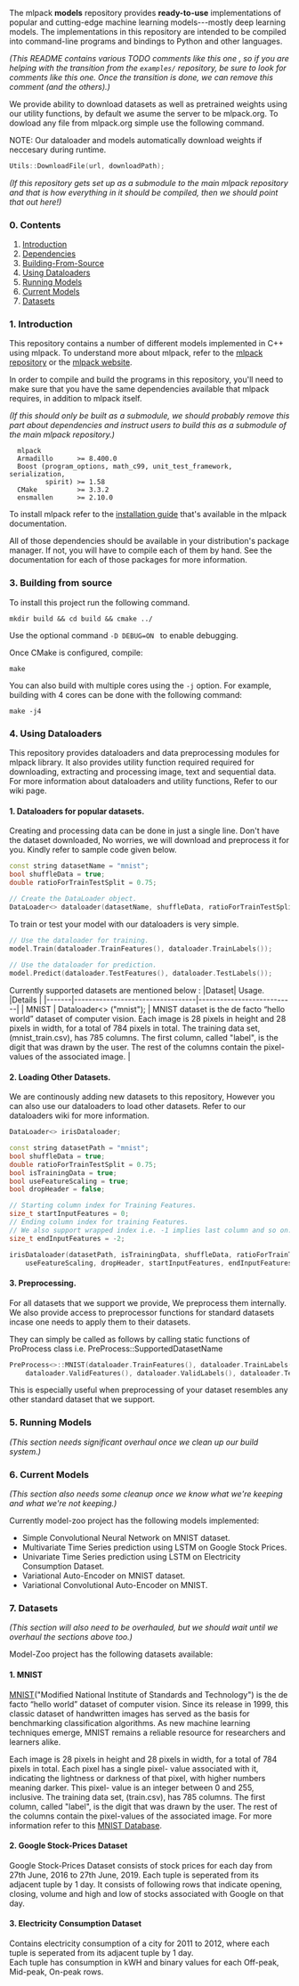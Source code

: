 The mlpack **models** repository provides **ready-to-use** implementations of popular
and cutting-edge machine learning models---mostly deep learning models.  The
implementations in this repository are intended to be compiled into command-line
programs and bindings to Python and other languages.

_(This README contains various TODO comments like this one , so if you are
helping with the transition from the `examples/` repository, be sure to look for
comments like this one.  Once the transition is done, we can remove this
comment (and the others).)_

We provide ability to download datasets as well as pretrained weights using our
utility functions, by default we asume the server to be mlpack.org.
To dowload any file from mlpack.org simple use the following command.

NOTE: Our dataloader and models automatically download weights if neccesary during
runtime.

```cpp
Utils::DownloadFile(url, downloadPath);
```

_(If this repository gets set up as a submodule to the main mlpack repository
and that is how everything in it should be compiled, then we should point that
out here!)_

### 0. Contents

  1. [Introduction](#1-introduction)
  2. [Dependencies](#2-dependencies)
  3. [Building-From-Source](#3-building-from-source)
  4. [Using Dataloaders](#4-using-dataloaders)
  5. [Running Models](#5-running-models)
  6. [Current Models](#6-current-models)
  7. [Datasets](#7-datasets)

###  1. Introduction

This repository contains a number of different models implemented in C++ using
mlpack. To understand more about mlpack, refer to the [mlpack
repository](https://github.com/mlpack/mlpack/) or the [mlpack
website](https://www.mlpack.org/).

In order to compile and build the programs in this repository, you'll need to
make sure that you have the same dependencies available that mlpack requires, in
addition to mlpack itself.

_(If this should only be built as a submodule, we should probably remove this
part about dependencies and instruct users to build this as a submodule of the
main mlpack repository.)_

      mlpack
      Armadillo      >= 8.400.0
      Boost (program_options, math_c99, unit_test_framework, serialization,
             spirit) >= 1.58
      CMake          >= 3.3.2
      ensmallen      >= 2.10.0

To install mlpack refer to the [installation
guide](https://www.mlpack.org/docs.html) that's available in the mlpack
documentation.

All of those dependencies should be available in your distribution's package
manager. If not, you will have to compile each of them by hand. See the
documentation for each of those packages for more information.

### 3. Building from source

To install this project run the following command.

  `mkdir build && cd build && cmake ../`

Use the optional command `-D DEBUG=ON ` to enable debugging.

Once CMake is configured, compile:

  `make`

You can also build with multiple cores using the `-j` option.  For example,
building with 4 cores can be done with the following command:

  `make -j4`

### 4. Using Dataloaders

This repository provides dataloaders and data preprocessing modules for mlpack library.
It also provides utility function required required for downloading, extracting and processing
image, text and sequential data. For more information about dataloaders and utility functions,
Refer to our wiki page.

#### 1. Dataloaders for popular datasets.

Creating and processing data can be done in just a single line. Don't have the dataset downloaded,
No worries, we will download and preprocess it for you. Kindly refer to sample code given below.

```cpp
const string datasetName = "mnist";
bool shuffleData = true;
double ratioForTrainTestSplit = 0.75;

// Create the DataLoader object.
DataLoader<> dataloader(datasetName, shuffleData, ratioForTrainTestSplit);
```

To train or test your model with our dataloaders is very simple.
```cpp
// Use the dataloader for training.
model.Train(dataloader.TrainFeatures(), dataloader.TrainLabels());
 
// Use the dataloader for prediction.
model.Predict(dataloader.TestFeatures(), dataloader.TestLabels());
```

Currently supported datasets are mentioned below :
|Dataset| Usage.                           |Details                    |
|-------|----------------------------------|---------------------------|
| MNIST |   Dataloader<>&nbsp;("mnist");    | MNIST dataset is the de facto “hello world” dataset of computer vision. Each image is 28 pixels in height and 28 pixels in width, for a total of 784 pixels in total. The training data set, (mnist_train.csv), has 785 columns. The first column, called "label", is the digit that was drawn by the user. The rest of the columns contain the pixel-values of the associated image. |

#### 2. Loading Other Datasets.

We are continously adding new datasets to this repository, However you can also
use our dataloaders to load other datasets. Refer to our dataloaders wiki for more
information.

```cpp
DataLoader<> irisDataloader;

const string datasetPath = "mnist";
bool shuffleData = true;
double ratioForTrainTestSplit = 0.75;
bool isTrainingData = true;
bool useFeatureScaling = true;
bool dropHeader = false;

// Starting column index for Training Features.
size_t startInputFeatures = 0;
// Ending column index for training Features.
// We also support wrapped index i.e. -1 implies last column and so on.
size_t endInputFeatures = -2;

irisDataloader(datasetPath, isTrainingData, shuffleData, ratioForTrainTestSplit,
    useFeatureScaling, dropHeader, startInputFeatures, endInputFeatures);
```

#### 3. Preprocessing.

For all datasets that we support we provide, We preprocess them internally. We also
provide access to preprocessor functions for standard datasets incase one needs to
apply them to their datasets.

They can simply be called as follows by calling static functions of ProProcess class i.e.
PreProcess::SupportedDatasetName

```cpp
PreProcess<>::MNIST(dataloader.TrainFeatures(), dataloader.TrainLabels(),
    dataloader.ValidFeatures(), dataloader.ValidLabels(), dataloader.TestFeatures());
```

This is especially useful when preprocessing of your dataset resembles any other standard
dataset that we support.

### 5. Running Models

_(This section needs significant overhaul once we clean up our build system.)_

### 6. Current Models

_(This section also needs some cleanup once we know what we're keeping and what
we're not keeping.)_

Currently model-zoo project has the following models implemented:

  - Simple Convolutional Neural Network on MNIST dataset.
  - Multivariate Time Series prediction using LSTM on Google Stock Prices.
  - Univariate Time Series prediction using LSTM on Electricity Consumption Dataset.
  - Variational Auto-Encoder on MNIST dataset.
  - Variational Convolutional Auto-Encoder on MNIST.

### 7. Datasets

_(This section will also need to be overhauled, but we should wait until we
overhaul the sections above too.)_

Model-Zoo project has the following datasets available:

#### 1. MNIST

[MNIST](http://yann.lecun.com/exdb/mnist/)("Modified National Institute of Standards and Technology") is the de facto “hello world” dataset of computer vision. 
Since its release in 1999, this classic dataset of handwritten images has served as the basis for benchmarking classification 
algorithms. As new machine learning techniques emerge, MNIST remains a reliable resource for researchers and learners alike.

Each image is 28 pixels in height and 28 pixels in width, for a total of 784 pixels in total. Each pixel has a single pixel-
value associated with it, indicating the lightness or darkness of that pixel, with higher numbers meaning darker. This pixel-
value is an integer between 0 and 255, inclusive.
The training data set, (train.csv), has 785 columns. The first column, called "label", is the digit that was drawn by the 
user. The rest of the columns contain the pixel-values of the associated image. For more information refer to this [MNIST Database](http://yann.lecun.com/exdb/mnist/).

#### 2. Google Stock-Prices Dataset

Google Stock-Prices Dataset consists of stock prices for each day from 27th June, 2016 to 27th June, 2019. Each tuple is 
seperated from its adjacent tuple by 1 day. It consists of following rows that indicate opening, closing, volume and high and 
low of stocks associated with Google on that day.

#### 3. Electricity Consumption Dataset

Contains electricity consumption of a city for 2011 to 2012, where each tuple is seperated from its adjacent tuple by 1 day.  
Each tuple has consumption in kWH and binary values for each Off-peak, Mid-peak, On-peak rows.
